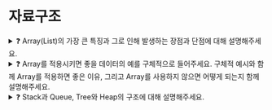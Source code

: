 # 자료구조   

<details>
<summary>❓ Array(List)의 가장 큰 특징과 그로 인해 발생하는 장점과 단점에 대해 설명해주세요.</summary>
<div markdown="1">

Array의 가장 큰 특징은 순차적으로 데이터를 저장한다는 점입니다.

데이터에 순서가 있기 때문에 0부터 시작하는 index가 존재하며, index를 사용해 특정 요소를 찾고 조작이 가능하다는 것이 Array의 장점입니다.

순차적으로 존재하는 데이터의 중간에 요소가 삽입되거나 삭제되는 경우 그 뒤의 모든 요소들을 한 칸씩 뒤로 밀거나 당겨줘야 하는 단점도 있습니다.

이러한 이유로 Array는 정보가 자주 삭제되거나 추가되는 데이터를 담기에는 적절치 않습니다.

</div>
</details>

<details>
<summary>❓ Array를 적용시키면 좋을 데이터의 예를 구체적으로 들어주세요. 구체적 예시와 함께 Array를 적용하면 좋은 이유, 그리고 Array를 사용하지 않으면 어떻게 되는지 함께 설명해주세요.</summary>
<div markdown="1">

Ex) 주식 차트가 있다.

주식 차트에 대한 데이터는 요소가 중간에 새롭게 추가되거나 삭제되는 정보가 아니며, 날짜 별로 주식 가격이 차례대로 저장되어야 하는 데이터입니다. 

즉, 순서가 굉장히 중요한 데이터이므로 Array 같이 순서를 보장해주는 자료구조를 사용하는 것이 좋습니다. 

Array를 사용하지 않고 순서가 없는 자료 구조를 사용하는 경우에는 날짜 별 주식 가격을 확인하기 어려우며 매번 전체 자료를 읽어 들이고 비교해야 하는 번거로움이 발생합니다.

</div>
</details>

<details>
<summary>❓ Stack과 Queue, Tree와 Heap의 구조에 대해 설명해주세요.</summary>
<div markdown="1">

Stack과 Queue는 선형 자료구조의 일종이며, Array와 LinkedList로 구현할 수 있습니다.

Stack은 후입선출(LIFO)방식 즉, 나중에 들어간 원소가 먼저 나오는 구조이고

Queue는 선입선출(FIFO)방식 즉, 먼저 들어간 원소가 먼저 나오는 구조를 갖습니다.

Tree는 스택과 큐와 같은 선형 구조가 아닌 비선형 자료구조이며, 계층적 관계를 표현하기에 적합합니다. 

Heap은 최댓값 또는 최솟값을 찾아내는 연산을 쉽게 하기 위해 고안된 구조로,

각 노드의 키 값이 자식의 키값보다 작지 않거나(최대힙) 그 자식의 키값보다 크지 않은 (최소힙) 완전이진트리 입니다.

</div>
</details>